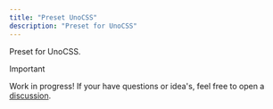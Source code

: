 ```yaml
---
title: "Preset UnoCSS"
description: "Preset for UnoCSS"
---
```


Preset for UnoCSS.

> [!Important]
> Work in progress! If your have questions or idea's, feel free to open a [discussion](https://github.com/orgs/fylgja/discussions).
